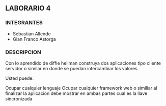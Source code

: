 ## LABORARIO 4

### INTEGRANTES

- Sebastian Allende
- Gian Franco Astorga

### DESCRIPCION

Con lo aprendido de diffie hellman construya dos aplicaciones tipo cliente servidor o similar en donde se puedan intercambiar los valores

Usted puede:

Ocupar cualquier lenguaje
Ocupar cualquier framework web o similiar
al finalizar la aplicacion debe mostrar en ambas partes cual es la llave sincronizada
